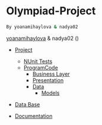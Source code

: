 # Olympiad-Project
```sh
By yoanamihaylova & nadya02
```
[yoanamihaylova](https://github.com/yoanamihaylova) & nadya02 ()

* [Project](./OlympiadProject/Project)
     * [NUnit Tests](./OlympiadProject/Project/ProjectCode/NUnitTestProject)
     * [ProgramCode](./OlympiadProject/Project/ProjectCode)
         * [Business Layer](https://github.com/yoanamihaylova/Olympiad-Project/tree/master/OlympiadProject/Project/ProjectCode/Olympiad%20%20project%20code/Business)
         * [Presentation](https://github.com/yoanamihaylova/Olympiad-Project/tree/master/OlympiadProject/Project/ProjectCode/Olympiad%20%20project%20code/Presentation)
         * [Data](https://github.com/yoanamihaylova/Olympiad-Project/tree/master/OlympiadProject/Project/ProjectCode/Olympiad%20%20project%20code/Data)
              * [Models](https://github.com/yoanamihaylova/Olympiad-Project/tree/master/OlympiadProject/Project/ProjectCode/Olympiad%20%20project%20code/Data/Models)
    
* [Data Base](./OlympiadProject/DataBase)   
* [Documentation](./OlympiadProject/Documentation)
